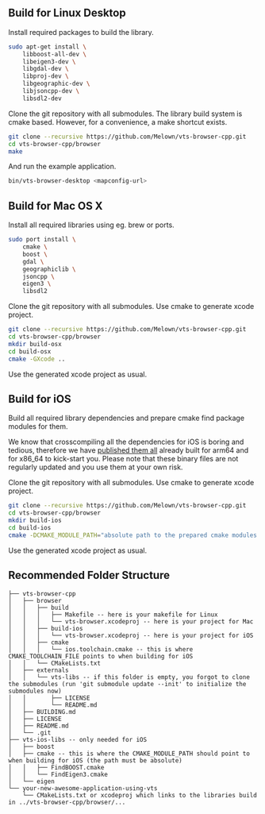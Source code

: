 
## Build for Linux Desktop

Install required packages to build the library.

```bash
sudo apt-get install \
    libboost-all-dev \
    libeigen3-dev \
    libgdal-dev \
    libproj-dev \
    libgeographic-dev \
    libjsoncpp-dev \
    libsdl2-dev
```

Clone the git repository with all submodules.
The library build system is cmake based.
However, for a convenience, a make shortcut exists.

```bash
git clone --recursive https://github.com/Melown/vts-browser-cpp.git
cd vts-browser-cpp/browser
make
```

And run the example application.

```bash
bin/vts-browser-desktop <mapconfig-url>
```

## Build for Mac OS X

Install all required libraries using eg. brew or ports.

```bash
sudo port install \
    cmake \
    boost \
    gdal \
    geographiclib \
    jsoncpp \
    eigen3 \
    libsdl2
```

Clone the git repository with all submodules.
Use cmake to generate xcode project.

```bash
git clone --recursive https://github.com/Melown/vts-browser-cpp.git
cd vts-browser-cpp/browser
mkdir build-osx
cd build-osx
cmake -GXcode ..
```

Use the generated xcode project as usual.

## Build for iOS

Build all required library dependencies and prepare cmake find package modules for them.

We know that crosscompiling all the dependencies for iOS is boring and tedious, therefore we have
[published them all](http://cdn.melown.com/pub/ios/vts-ios-libs-2.tar.gz) already built for arm64 and for x86_64 to kick-start you.
Please note that these binary files are not regularly updated and you use them at your own risk.

Clone the git repository with all submodules.
Use cmake to generate xcode project.

```bash
git clone --recursive https://github.com/Melown/vts-browser-cpp.git
cd vts-browser-cpp/browser
mkdir build-ios
cd build-ios
cmake -DCMAKE_MODULE_PATH="absolute path to the prepared cmake modules directory" -DCMAKE_TOOLCHAIN_FILE=../cmake/ios.toolchain.cmake -GXcode ..
```

Use the generated xcode project as usual.

## Recommended Folder Structure

```
├── vts-browser-cpp
│   ├── browser
│   │   ├── build
│   │   │   ├── Makefile -- here is your makefile for Linux
│   │   │   └── vts-browser.xcodeproj -- here is your project for Mac
│   │   ├── build-ios
│   │   │   └── vts-browser.xcodeproj -- here is your project for iOS
│   │   ├── cmake
│   │   │   └── ios.toolchain.cmake -- this is where CMAKE_TOOLCHAIN_FILE points to when building for iOS
│   │   └── CMakeLists.txt
│   ├── externals
│   │   └── vts-libs -- if this folder is empty, you forgot to clone the submodules (run 'git submodule update --init' to initialize the submodules now)
│   │       ├── LICENSE
│   │       └── README.md
│   ├── BUILDING.md
│   ├── LICENSE
│   ├── README.md
│   └── .git
├── vts-ios-libs -- only needed for iOS
│   ├── boost
│   ├── cmake -- this is where the CMAKE_MODULE_PATH should point to when building for iOS (the path must be absolute)
│   │   ├── FindBOOST.cmake
│   │   └── FindEigen3.cmake
│   └── eigen
└── your-new-awesome-application-using-vts
    └── CMakeLists.txt or xcodeproj which links to the libraries build in ../vts-browser-cpp/browser/...
```



